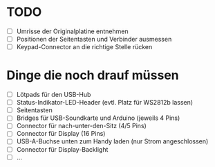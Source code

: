 TODO
====
- [ ] Umrisse der Originalplatine entnehmen
- [ ] Positionen der Seitentasten und Verbinder ausmessen
- [ ] Keypad-Connector an die richtige Stelle rücken

Dinge die noch drauf müssen
====
- [ ] Lötpads für den USB-Hub
- [ ] Status-Indikator-LED-Header (evtl. Platz für WS2812b lassen)
- [ ] Seitentasten
- [ ] Bridges für USB-Soundkarte und Arduino (jeweils 4 Pins)
- [ ] Connector für nach-unter-den-Sitz (4/5 Pins)
- [ ] Connector für Display (16 Pins)
- [ ] USB-A-Buchse unten zum Handy laden (nur Strom angeschlossen)
- [ ] Connector für Display-Backlight
- [ ] ...
